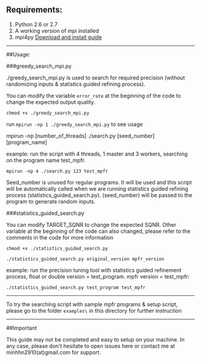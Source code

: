 ## Requirements:
1. Python 2.6 or 2.7
2. A working version of mpi installed 
3. mpi4py [Download and install guide](http://mpi4py.readthedocs.io/en/stable/install.html)

***

##Usage: 

###greedy_search_mpi.py

./greedy_search_mpi.py is used to search for required precision (without randomizing inputs & statistics guided refining process).

You can modify the variable `error_rate` at the beginning of the code to change the expected output quality. 

`chmod +x ./greedy_search_mpi.py`

run `mpirun -np 1 ./greedy_search_mpi.py` to see usage

mpirun -np [number_of_threads] ./search.py [seed_number] [program_name]

example: run the script with 4 threads, 1 master and 3 workers, searching on the program name test_mpfr.

`mpirun -np 4 ./search.py 123 test_mpfr`

Seed_number is unused for regular programs.
It will be used and this script will be automatically called when we are running statistics guided refining process (statistics_guided_search.py). (seed_number) will be passed to the program to generate random inputs.

###statistics_guided_search.py

You can modify TARGET_SQNR to change the expected SQNR. Other variable at the beginning of the code can also changed, please refer to the comments in the code for more information

`chmod +x ./statistics_guided_search.py`

`./statistics_guided_search.py original_version mpfr_version`

example: run the precision tuning tool with statistics guided refinement process, float or double version = test_program. mpfr version = test_mpfr:

`./statistics_guided_search.py test_program test_mpfr`

***

To try the searching script with sample mpfr programs & setup script, please go to the folder `examples\` in this directory for further instruction

***

##Important

This guide may not be completed and easy to setup on your machine. In any case, please don't hesitate to open issues here or contact me at minhhn2910(at)gmail.com for support.
